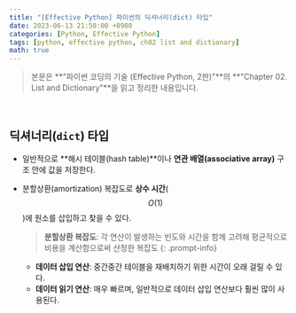 ```yaml
---
title: "[Effective Python] 파이썬의 딕셔너리(dict) 타입"
date: 2023-06-13 21:50:00 +0900
categories: [Python, Effective Python]
tags: [python, effective python, ch02 list and dictionary]
math: true
---
```


> 본문은 **"파이썬 코딩의 기술 (Effective Python, 2판)"**의 **"Chapter 02. List and Dictionary"**을 읽고 정리한 내용입니다.

<br>

## 딕셔너리(`dict`) 타입

- 일반적으로 **해시 테이블(hash table)**이나 **연관 배열(associative array)** 구조 안에 값을 저장한다.
- 분할상환(amortization) 복잡도로 **상수 시간**($$O(1)$$)에 원소를 삽입하고 찾을 수 있다.
    
    > **분할상환 복잡도**: 각 연산이 발생하는 빈도와 시간을 함께 고려해 평균적으로 비용을 계산함으로써 산정한 복잡도
    {: .prompt-info}

    - **데이터 삽입 연산**: 중간중간 테이블을 재배치하기 위한 시간이 오래 걸릴 수 있다.
    - **데이터 읽기 연산**: 매우 빠르며, 일반적으로 데이터 삽입 연산보다 훨씬 많이 사용된다.
